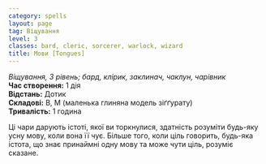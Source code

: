 ```yaml
---
category: spells
layout: page
tag: Віщування
level: 3
classes: bard, cleric, sorcerer, warlock, wizard
title: Мови [Tongues] 
---
```


_Віщування, 3 рівень; бард, клірик, заклинач, чаклун, чарівник_  
**Час створення:** 1 дія   
**Відстань:** Дотик   
**Складові:** В, М (маленька глиняна модель зіґґурату)   
**Тривалість:** 1 година  

Ці чари дарують істоті, якої ви торкнулися, здатність розуміти будь-яку усну мову, коли вона її чує. Більше того, коли ціль говорить, будь-яка істота, що знає принаймні одну мову та може чути ціль, розуміє сказане.
